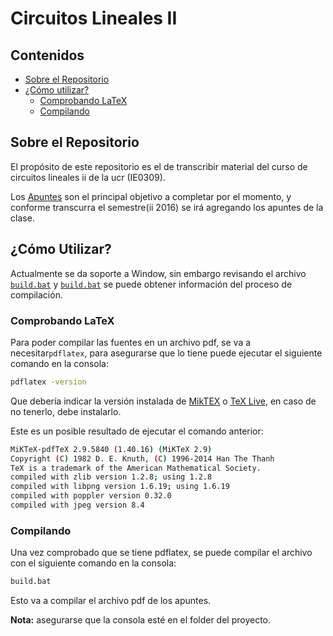 # Circuitos Lineales II

## Contenidos
- [Sobre el Repositorio](#sobre-el-repositorio)
- [¿Cómo utilizar?](#cmo-utilizar)
  - [Comprobando LaTeX](#comprobando-latex)
  - [Compilando](#compilando)

## Sobre el Repositorio
El propósito de este repositorio es el de transcribir material del curso de
circuitos lineales ii de la ucr (IE0309).

Los [Apuntes](https://github.com/emilio93/Circuitos-Lineales-II/tree/master/Apuntes)
son el principal objetivo a completar por el momento, y conforme transcurra el
semestre(ii 2016) se irá agregando los apuntes de la clase.

## ¿Cómo Utilizar?

Actualmente se da soporte a Window, sin embargo revisando el archivo
[```build.bat```](https://github.com/emilio93/Circuitos-Lineales-II/blob/master/Apuntes/build.bat)
y [```build.bat```](https://github.com/emilio93/Circuitos-Lineales-II/blob/master/build.bat)
se puede obtener información del proceso de compilación.

### Comprobando LaTeX

Para poder compilar las fuentes en un archivo pdf, se va a necesitar```pdflatex```,
para asegurarse que lo tiene puede ejecutar el siguiente comando en la consola:

```bash
pdflatex -version
```

Que debería indicar la versión instalada de [MikTEX](http://miktex.org/) o
[TeX Live](http://www.tug.org/texlive/), en caso de no tenerlo, debe instalarlo.

Este es un posible resultado de ejecutar el comando anterior:

```bash
MiKTeX-pdfTeX 2.9.5840 (1.40.16) (MiKTeX 2.9)
Copyright (C) 1982 D. E. Knuth, (C) 1996-2014 Han The Thanh
TeX is a trademark of the American Mathematical Society.
compiled with zlib version 1.2.8; using 1.2.8
compiled with libpng version 1.6.19; using 1.6.19
compiled with poppler version 0.32.0
compiled with jpeg version 8.4
```

### Compilando

Una vez comprobado que se tiene pdflatex, se puede compilar el archivo con el
siguiente comando en la consola:

```bash
build.bat
```

Esto va a compilar el archivo pdf de los apuntes.

**Nota:** asegurarse que la consola esté en el folder del proyecto.
